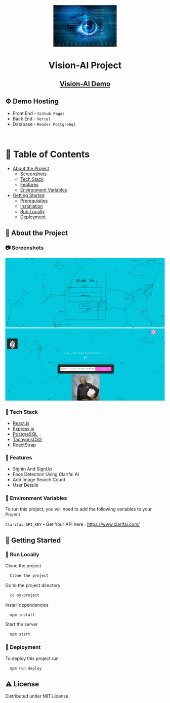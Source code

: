 <div align="center">

  <img src="./assets/vision.PNG" alt="logo" width="200" height="auto" />
  <h1>Vision-AI Project</h1>
   
   <h2>
    <a href="https://ajaykumar-here.github.io/Vision-AI/">Vision-AI Demo</a>
   </h2>
</div> 

<!-- Hosting -->

 ## :gear: Demo Hosting


 - Front End  - `Github Pages`
 - Back End - `Vercel`
 - Database - `Render PostgreSql`
 
 <br />


<!-- Table of Contents -->
# :notebook_with_decorative_cover: Table of Contents

- [About the Project](#star2-about-the-project)
  * [Screenshots](#camera-screenshots)
  * [Tech Stack](#space_invader-tech-stack)
  * [Features](#dart-features)
  * [Environment Variables](#key-environment-variables)
- [Getting Started](#toolbox-getting-started)
  * [Prerequisites](#bangbang-prerequisites)
  * [Installation](#gear-installation)
  * [Run Locally](#running-run-locally)
  * [Deployment](#triangular_flag_on_post-deployment)


<!-- About the Project -->
## :star2: About the Project


<!-- Screenshots -->
### :camera: Screenshots

<div align="center"> 
  <img src="./assets/ps1.PNG" alt="screenshot" />
</div>
<div align="center"> 
  <img src="./assets/ps3.PNG" alt="screenshot" />
</div>


<!-- TechStack -->
### :space_invader: Tech Stack

  <ul>
    <li><a href="https://reactjs.org/">React.js</a></li>
    <li><a href="https://expressjs.com/">Express.js</a></li>
    <li><a href="https://www.postgresql.org/">PostgreSQL</a></li>
    <li><a href="https://tachyons.io/">TachyonsCSS</a></li>
    <li><a href="https://reactstrap.github.io/?path=/story/home-installation--page">ReactStrap</a></li>
  </ul>
    


<!-- Features -->
### :dart: Features

- Signin And SignUp
- Face Detection Using Clarifai AI
- Add Image Search Count
- User Details



<!-- Env Variables -->
### :key: Environment Variables

To run this project, you will need to add the following variables to your Project

`Clarifai API_KEY` - Get Your API here : https://www.clarifai.com/


<!-- Getting Started -->
## 	:toolbox: Getting Started

<!-- Run Locally -->
### :running: Run Locally

Clone the project

```bash
  Clone the project
```

Go to the project directory

```bash
  cd my-project
```

Install dependencies

```bash
  npm install
```

Start the server

```bash
  npm start
```


<!-- Deployment -->
### :triangular_flag_on_post: Deployment

To deploy this project run

```bash
  npm run deploy
```


<!-- License -->
## :warning: License

Distributed under MIT License.


